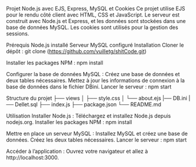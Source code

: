 Projet Node.js avec EJS, Express, MySQL et Cookies
Ce projet utilise EJS pour le rendu côté client avec HTML, CSS et JavaScript. Le serveur est construit avec Node.js et Express, et les données sont stockées dans une base de données MySQL. Les cookies sont utilisés pour la gestion des sessions.

Prérequis
Node.js installé
Serveur MySQL configuré
Installation
Cloner le dépôt :
git clone (https://github.com/vuilletg/shitCode.git)

Installer les packages NPM :
npm install

Configurer la base de données MySQL :
Créez une base de données et deux tables nécessaires.
Mettez à jour les informations de connexion à la base de données dans le fichier DBini.
Lancer le serveur :
npm start

Structure du projet
├── views
│   ├── style.css
│   └── about.ejs
|── DB.ini
|── Dellet.sql
├── index.js
├── package.json
└── README.md

Utilisation
Installer Node.js : Téléchargez et installez Node.js depuis nodejs.org.
Installer les packages NPM :
npm install

Mettre en place un serveur MySQL :
Installez MySQL et créez une base de données.
Créez les deux tables nécessaires.
Lancer le serveur :
npm start

Accéder à l’application : Ouvrez votre navigateur et allez à http://localhost:3000.
